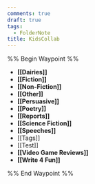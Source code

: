 ```yaml
---
comments: true
draft: true
tags:
  - FolderNote
title: KidsCollab
---
```

%% Begin Waypoint %%

- **[[Dairies]]**
- **[[Fiction]]**
- **[[Non-Fiction]]**
- **[[Other]]**
- **[[Persuasive]]**
- **[[Poetry]]**
- **[[Reports]]**
- **[[Science Fiction]]**
- **[[Speeches]]**
- [[Tags]]
- [[Test]]
- **[[Video Game Reviews]]**
- **[[Write 4 Fun]]**

%% End Waypoint %%

